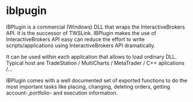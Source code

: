 # iblpugin
IBPlugin is a commercial (Windows) DLL that wraps the InteractiveBrokers API.  It is the successor of TWSLink.
IBPlugin makes the use of InteractiveBrokers API easy can reduce the effort to write scripts/applications
using InteractiveBrokers API dramatically.

It can be used within each application that allows to load ordinary DLL.  Typical host are TradeStation / MultiCharts / MetaTrader / C++ aplications /...

IBPlugin comes with a well documented set of exported functions to do the most important tasks like placing, changing, deleting orders,
getting account-,portfolio- and execution information.
